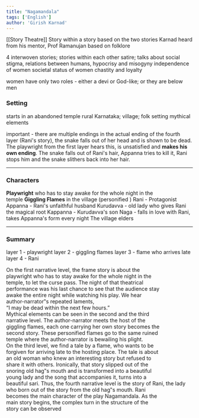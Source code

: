 ```yaml
---
title: "Nagamandala"
tags: ['English']
author: 'Girish Karnad'
---
```


[[Story Theatre]]
Story within a story
based on the two stories Karnad heard from his mentor, Prof Ramanujan
based on folklore

4 interwoven stories; stories within each other
satire;
talks about social stigma, 
relations between humans, 
hypocrisy and misogyny 
independence of women
societal status of women
chastity and loyalty

women have only two roles - either a devi or God-like; or they are below men

### Setting
starts in an abandoned temple 
rural Karnataka; village; folk setting
mythical elements

important - there are multiple endings
in the actual ending of the fourth layer (Rani's story), the snake falls out of her head and is shown to be dead. The playwright from the first layer hears this, is unsatisfied and **makes his own ending**. The snake falls out of Rani's hair, Appanna tries to kill it, Rani stops him and the snake slithers back into her hair. 

---

### Characters

**Playwright** who has to stay awake for the whole night in the  
temple
**Giggling Flames** in the village (personified )
Rani - Protagonist
Appanna - Rani's unfaithful husband
Kurudavva - old lady who gives Rani the magical root
Kappanna - Kurudavva's son
Naga - falls in love with Rani, takes Appanna's form every night
The village elders

---

### Summary

layer 1 - playwright 
layer 2 - giggling flames
layer 3 - flame who arrives late
layer 4 - Rani 

On the first narrative level, the frame story is about the  
playwright who has to stay awake for the whole night in the  
temple, to let the curse pass. The night of that theatrical  
performance was his last chance to see that the audience stay  
awake the entire night while watching his play. We hear  
author-narrator‟s repeated laments,  
“I may be dead within the next few hours.”  
Mythical elements can be seen in the second and the third  
narrative level. The author-narrator meets the host of the  
giggling flames, each one carrying her own story becomes the  
second story. These personified flames go to the same ruined  
temple where the author-narrator is bewailing his plight.  
On the third level, we find a tale by a flame, who wants to be  
forgiven for arriving late to the hosting place. The tale is about  
an old woman who knew an interesting story but refused to  
share it with others. Ironically, that story slipped out of the  
snoring old hag‟s mouth and is transformed into a beautiful  
young lady and the song that accompanies it, turns into a  
beautiful sari.
Thus, the fourth narrative level is the story of Rani, the lady  
who born out of the story from the old hag‟s mouth. Rani  
becomes the main character of the play Nagamandala. As the  
main story begins, the complex turn in the structure of the  
story can be observed
